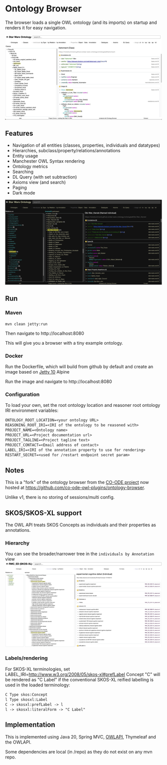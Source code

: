# Ontology Browser

The browser loads a single OWL ontology (and its imports) on startup and 
renders it for easy navigation.

![Image of Ontology browser](docs/classes.png)

## Features
* Navigation of all entities (classes, properties, individuals and datatypes)
* Hierarchies, subclass/property/relations/annotations
* Entity usage
* Manchester OWL Syntax rendering
* Ontology metrics
* Searching
* DL Query (with set subtraction)
* Axioms view (and search)
* Paging
* Dark mode

![Image of Ontology browser - dark mode](docs/obi-wan.png)

## Run

### Maven

`mvn clean jetty:run`

Then navigate to http://localhost:8080

This will give you a browser with a tiny example ontology.

### Docker

Run the Dockerfile, which will build from github by default and create an image
based on [Jetty 10](https://hub.docker.com/_/jetty/)  Alpine

Run the image and navigate to http://localhost:8080

### Configuration

To load your own, set the root ontology location and reasoner root ontology IRI environment variables:

    ONTOLOGY_ROOT_LOCATION=<your ontology URL>
    REASONING_ROOT_IRI=<IRI of the ontology to be reasoned with>
    PROJECT_NAME=<Ontology name>
    PROJECT_URL=<Project documentation url>
    PROJECT_TAGLINE=<Project tagline text>
    PROJECT_CONTACT=<Email address of contact>
    LABEL_IRI=<IRI of the annotation property to use for rendering>
    RESTART_SECRET=<used for /restart endpoint secret param>

## Notes

This is a "fork" of the ontology browser from the [CO-ODE project](https://code.google.com/p/ontology-browser/) now hosted at https://github.com/co-ode-owl-plugins/ontology-browser.

Unlike v1, there is no storing of sessions/multi config.

## SKOS/SKOS-XL support

The OWL API treats SKOS Concepts as individuals and their properties as annotations.

### Hierarchy
You can see the broader/narrower tree in the `individuals by Annotation` view
![Image of SKOS support](docs/skos.png)

### Labels/rendering
For SKOS-XL terminologies, set LABEL_IRI=http://www.w3.org/2008/05/skos-xl#prefLabel
Concept "C" will be rendered as "C Label" if the conventional SKOS-XL reified labelling is used in the loaded terminology:

    C Type skos:Concept
    l Type skosxl:Label
    C -> skosxl:prefLabel -> l
    l -> skosxl:literalForm -> "C Label"

## Implementation

This is implemented using Java 20, Spring MVC, [OWLAPI](https://github.com/owlcs/owlapi), Thymeleaf and the OWLAPI.

Some dependencies are local (in /repo) as they do not exist on any mvn repo.
